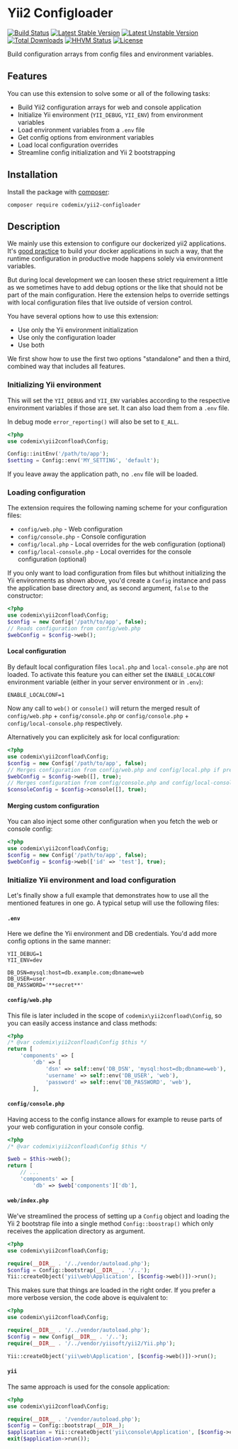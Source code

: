 Yii2 Configloader
=================

[![Build Status](https://secure.travis-ci.org/codemix/yii2-configloader.png)](http://travis-ci.org/codemix/yii2-configloader)
[![Latest Stable Version](https://poser.pugx.org/codemix/yii2-configloader/v/stable.svg)](https://packagist.org/packages/codemix/yii2-configloader)
[![Latest Unstable Version](https://poser.pugx.org/codemix/yii2-configloader/v/unstable.svg)](https://packagist.org/packages/codemix/yii2-configloader)
[![Total Downloads](https://poser.pugx.org/codemix/yii2-configloader/downloads)](https://packagist.org/packages/codemix/yii2-configloader)
[![HHVM Status](http://hhvm.h4cc.de/badge/yiisoft/yii2-dev.png)](http://hhvm.h4cc.de/package/codemix/yii2-configloader)
[![License](https://poser.pugx.org/codemix/yii2-configloader/license.svg)](https://packagist.org/packages/codemix/yii2-configloader)

Build configuration arrays from config files and environment variables.

## Features

You can use this extension to solve some or all of the following tasks:

 * Build Yii2 configuration arrays for web and console application
 * Initialize Yii environment (`YII_DEBUG`, `YII_ENV`) from environment variables
 * Load environment variables from a `.env` file
 * Get config options from environment variables
 * Load local configuration overrides
 * Streamline config initialization and Yii 2 bootstrapping

## Installation

Install the package with [composer](http://getcomposer.org):

    composer require codemix/yii2-configloader


## Description

We mainly use this extension to configure our dockerized yii2 applications.
It's [good practice](https://12factor.net/) to build your docker applications in such a way,
that the runtime configuration in productive mode happens solely via environment variables.

But during local development we can loosen these strict requirement a little as we
sometimes have to add debug options or the like that should not be part of the main
configuration. Here the extension helps to override settings with local configuration
files that live outside of version control.

You have several options how to use this extension:

 * Use only the Yii environment initialization
 * Use only the configuration loader
 * Use both

We first show how to use the first two options "standalone" and then a third,
combined way that includes all features.


### Initializing Yii environment

This will set the `YII_DEBUG` and `YII_ENV` variables according to the respective
environment variables if those are set. It can also load them from a `.env` file.

In debug mode `error_reporting()` will also be set to `E_ALL`.

```php
<?php
use codemix\yii2confload\Config;

Config::initEnv('/path/to/app');
$setting = Config::env('MY_SETTING', 'default');
```

If you leave away the application path, no `.env` file will be loaded.


### Loading configuration

The extension requires the following naming scheme for your configuration files:

 * `config/web.php` - Web configuration
 * `config/console.php` - Console configuration
 * `config/local.php` - Local overrides for the web configuration (optional)
 * `config/local-console.php` - Local overrides for the console configuration (optional)

If you only want to load configuration from files but whithout initializing the Yii
environments as shown above, you'd create a `Config` instance and pass the application
base directory and, as second argument, `false` to the constructor:

```php
<?php
use codemix\yii2confload\Config;
$config = new Config('/path/to/app', false);
// Reads configuration from config/web.php
$webConfig = $config->web();
```

#### Local configuration

By default local configuration files `local.php` and `local-console.php` are not
loaded. To activate this feature you can either set the `ENABLE_LOCALCONF` environment
variable (either in your server environment or in `.env`):

```
ENABLE_LOCALCONF=1
```

Now any call to `web()` or `console()` will return the merged result of `config/web.php` +
`config/console.php` or `config/console.php` + `config/local-console.php` respectively.


Alternatively you can explicitely ask for local configuration:

```php
<?php
use codemix\yii2confload\Config;
$config = new Config('/path/to/app', false);
// Merges configuration from config/web.php and config/local.php if present
$webConfig = $config->web([], true);
// Merges configuration from config/console.php and config/local-console.php if present
$consoleConfig = $config->console([], true);
```

#### Merging custom configuration

You can also inject some other configuration when you fetch the web or console config:

```php
<?php
use codemix\yii2confload\Config;
$config = new Config('/path/to/app', false);
$webConfig = $config->web(['id' => 'test'], true);
```


### Initialize Yii environment and load configuration

Let's finally show a full example that demonstrates how to use all the mentioned
features in one go. A typical setup will use the following files:

#### `.env`

Here we define the Yii environment and DB credentials. You'd add more config options
in the same manner:

```
YII_DEBUG=1
YII_ENV=dev

DB_DSN=mysql:host=db.example.com;dbname=web
DB_USER=user
DB_PASSWORD='**secret**'
```

#### `config/web.php`

This file is later included in the scope of `codemix\yii2confload\Config`, so you
can easily access instance and class methods:

```php
<?php
/* @var codemix\yii2confload\Config $this */
return [
    'components' => [
        'db' => [
            'dsn' => self::env('DB_DSN', 'mysql:host=db;dbname=web'),
            'username' => self::env('DB_USER', 'web'),
            'password' => self::env('DB_PASSWORD', 'web'),
        ],
```

#### `config/console.php`

Having access to the config instance allows for example to reuse parts of your web
configuration in your console config.

```php
<?php
/* @var codemix\yii2confload\Config $this */

$web = $this->web();
return [
    // ...
    'components' => [
        'db' => $web['components']['db'],
```

#### `web/index.php`

We've streamlined the process of setting up a `Config` object and loading the
Yii 2 bootstrap file into a single method `Config::boostrap()` which only
receives the application directory as argument.

```php
<?php
use codemix\yii2confload\Config;

require(__DIR__ . '/../vendor/autoload.php');
$config = Config::bootstrap(__DIR__ . '/..');
Yii::createObject('yii\web\Application', [$config->web()])->run();
```

This makes sure that things are loaded in the right order. If you prefer a more
verbose version, the code above is equivalent to:

```php
<?php
use codemix\yii2confload\Config;

require(__DIR__ . '/../vendor/autoload.php');
$config = new Config(__DIR__ . '/..');
require(__DIR__ . '/../vendor/yiisoft/yii2/Yii.php');

Yii::createObject('yii\web\Application', [$config->web()])->run();
```

#### `yii`

The same approach is used for the console application:

```php
<?php
use codemix\yii2confload\Config;

require(__DIR__ . '/vendor/autoload.php');
$config = Config::bootstrap(__DIR__);
$application = Yii::createObject('yii\console\Application', [$config->console()]);
exit($application->run());
```
